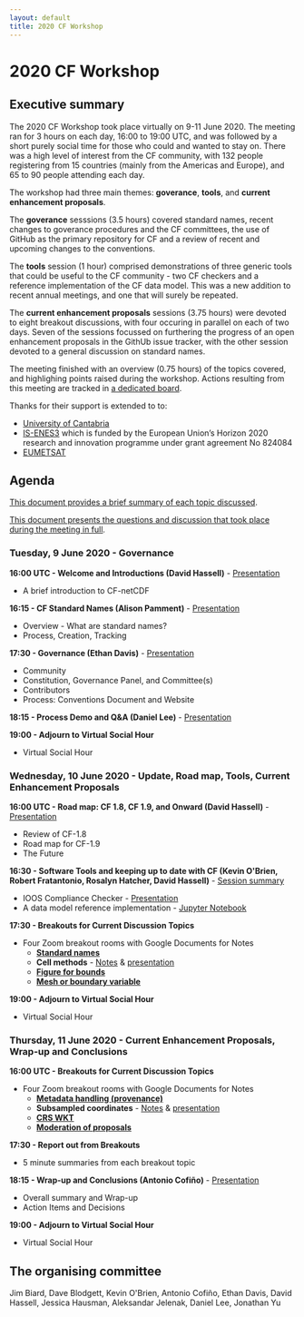 ```yaml
---
layout: default
title: 2020 CF Workshop
---
```


# 2020 CF Workshop

## Executive summary
The 2020 CF Workshop took place virtually on 9-11 June 2020. The
meeting ran for 3 hours on each day, 16:00 to 19:00 UTC, and was
followed by a short purely social time for those who could and wanted
to stay on. There was a high level of interest from the CF community,
with 132 people registering from 15 countries (mainly from the
Americas and Europe), and 65 to 90 people attending each day.

The workshop had three main themes: **goverance**, **tools**, and
**current enhancement proposals**.

The **goverance** sesssions (3.5 hours) covered standard names, recent
changes to goverance procedures and the CF committees, the use of
GitHub as the primary repository for CF and a review of recent and
upcoming changes to the conventions.

The **tools** session (1 hour) comprised demonstrations of three
generic tools that could be useful to the CF community - two CF
checkers and a reference implementation of the CF data model. This was
a new addition to recent annual meetings, and one that will surely be
repeated.

The **current enhancement proposals** sessions (3.75 hours) were
devoted to eight breakout discussions, with four occuring in parallel
on each of two days. Seven of the sessions focussed on furthering the
progress of an open enhancement proposals in the GithUb issue tracker,
with the other session devoted to a general discussion on standard
names.

The meeting finished with an overview (0.75 hours) of the topics
covered, and highlighing points raised during the workshop.
Actions resulting from this meeting are tracked in [a dedicated board](https://github.com/orgs/cf-convention/projects/1).

Thanks for their support is extended to to:
 - [University of Cantabria](https://web.unican.es/en/)
 - [IS-ENES3](https://is.enes.org/) which is funded by the European Union’s Horizon 2020 research and innovation programme under grant agreement No 824084
 - [EUMETSAT](https://www.eumetsat.int/)

## Agenda

[This document provides a brief summary of each topic discussed](2020-workshop/CF-meeting-2020-discussion-topics.pdf).

[This document presents the questions and discussion that took place during the meeting in full](2020-workshop/Plenary-discussion-notes.pdf).

### Tuesday, 9 June 2020 - Governance
**16:00 UTC - Welcome and Introductions (David Hassell)** - [Presentation](2020-workshop/Introduction_to_CF-netCDF.pdf)
* A brief introduction to CF-netCDF

**16:15 - CF Standard Names (Alison Pamment)** - [Presentation](2020-workshop/CF_2020_standard_names_presentation.pdf)
* Overview - What are standard names?
* Process, Creation, Tracking

**17:30 - Governance (Ethan Davis)** - [Presentation](2020-workshop/2020-06-09_CF_Governance.pdf)
* Community
* Constitution, Governance Panel, and Committee(s)
* Contributors
* Process: Conventions Document and Website

**18:15 - Process Demo and Q&A (Daniel Lee)** - [Presentation](2020-workshop/process-demo.pdf)

**19:00 - Adjourn to Virtual Social Hour**
* Virtual Social Hour

### Wednesday, 10 June 2020 - Update, Road map, Tools, Current Enhancement Proposals
**16:00 UTC - Road map: CF 1.8, CF 1.9, and Onward (David Hassell)** - [Presentation](2020-workshop/CF_meeting_2020_Roadmap.pdf)
* Review of CF-1.8
* Road map for CF-1.9
* The Future

**16:30 - Software Tools and keeping up to date with CF (Kevin O'Brien, Robert Fratantonio, Rosalyn Hatcher, David Hassell)** - [Session summary](2020-workshop/Summary-of-the-CF-Software-tools-session.pdf)
* IOOS Compliance Checker - [Presentation](2020-workshop/IOOS_Compliance_Checker.pdf)
* A data model reference implementation - [Jupyter Notebook](2020-workshop/CF_2020_cfdm_demo.ipynb)

**17:30 - Breakouts for Current Discussion Topics**
* Four Zoom breakout rooms with Google Documents for Notes
  * **[Standard names](2020-workshop/Standard-names-discussion-notes.pdf)**
  * **Cell methods** - [Notes](2020-workshop/Cell-methods-discussion-notes.pdf) & [presentation](2020-workshop/Cell_methods__Breakout-intro.pdf)
  * **[Figure for bounds](2020-workshop/Figure-for-bounds-discussion-notes.pdf)**
  * **[Mesh or boundary variable](2020-workshop/Mesh-or-boundary-variable-discussion-notes.pdf)**

**19:00 - Adjourn to Virtual Social Hour**
* Virtual Social Hour

### Thursday, 11 June 2020 - Current Enhancement Proposals, Wrap-up and Conclusions
**16:00 UTC - Breakouts for Current Discussion Topics**
* Four Zoom breakout rooms with Google Documents for Notes
  * **[Metadata handling (provenance)](2020-workshop/Metadata-handling-provenance-discussion-notes.pdf)**
  * **Subsampled coordinates** - [Notes](2020-workshop/Subsampled-coordinates-discussion-notes.pdf) & [presentation](2020-workshop/Subsampled-coordinates-in-CF-netCDF.pdf)
  * **[CRS WKT](2020-workshop/CRS-WKT-discussion-notes.pdf)**
  * **[Moderation of proposals](2020-workshop/Moderation-of-proposals-discussion-notes.pdf)**

**17:30 - Report out from Breakouts**
* 5 minute summaries from each breakout topic

**18:15 - Wrap-up and Conclusions (Antonio Cofiño)** - [Presentation](2020-workshop/Day3_18_15Z_Wrap-upAndConclussions_AntonioSCofino.pdf)
* Overall summary and Wrap-up
* Action Items and Decisions

**19:00 - Adjourn to Virtual Social Hour**
* Virtual Social Hour

## The organising committee

Jim Biard, Dave Blodgett, Kevin O'Brien, Antonio Cofiño, Ethan Davis,
David Hassell, Jessica Hausman, Aleksandar Jelenak, Daniel Lee,
Jonathan Yu
